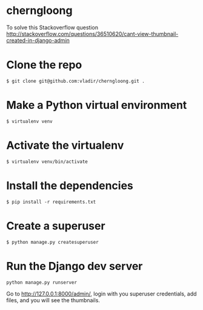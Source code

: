 # cherngloong
To solve this Stackoverflow question http://stackoverflow.com/questions/36510620/cant-view-thumbnail-created-in-django-admin

# Clone the repo
`$ git clone git@github.com:vladir/cherngloong.git .`

# Make a Python virtual environment
`$ virtualenv venv`

# Activate the virtualenv
`$ virtualenv venv/bin/activate`

# Install the dependencies
`$ pip install -r requirements.txt`

# Create a superuser
`$ python manage.py createsuperuser`

# Run the Django dev server
`python manage.py runserver`

Go to http://127.0.0.1:8000/admin/, login with you superuser credentials, add files, and you will see the thumbnails.
